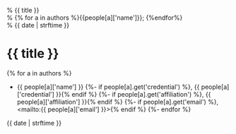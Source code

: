 % {{ title }}  
% {% for a in authors %}{{people[a]['name']}}; {%endfor%}  
% {{ date | strftime }}  
  
{{ title }}
=============================
{% for a in authors %}
- {{ people[a]['name'] }}
  {%- if people[a].get('credential') %}, {{ people[a]['credential'] }}{% endif %}
  {%- if people[a].get('affiliation') %}, {{ people[a]['affiliation'] }}{% endif %}
  {%- if people[a].get('email') %}, <mailto:{{ people[a]['email'] }}>{% endif %}
{%- endfor %}

{{ date | strftime }}
